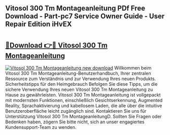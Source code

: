 ## Vitosol 300 Tm Montageanleitung PDf Free Download - Part-pc7 Service Owner Guide - User Repair Edition iHvEX

# <h2><a href="http://df7e5h.blite.top/?on=Vitosol+300+Tm+Montageanleitung">🔗Download 👉🔴 Vitosol 300 Tm Montageanleitung</a></h2>

[![Vitosol 300 Tm Montageanleitung new download](https://i.imgur.com/lujVjoI.png)](http://df7e5h.blite.top/?on=Vitosol+300+Tm+Montageanleitung)
Willkommen beim Vitosol 300 Tm Montageanleitung-Benutzerhandbuch, Ihrer zentralen Ressource zum Verständnis und zur Verwendung Ihres neuen Produkts. Sicherheitstipps für den Heimgebrauch Befolgen Sie diese Tipps, um die sichere Verwendung Ihres neuen Vitosol 300 Tm Montageanleitung zu Hause zu gewährleisten. Vitosol 300 Tm Montageanleitung ist vollgepackt mit modernsten Funktionen, einschließlich Gesichtserkennung, Augmented Reality, Sprachaktivierung und kabellosem Laden, die alle über die intuitive Benutzeroberfläche leicht zugänglich sind. Kontaktieren Sie uns für Unterstützung Vitosol 300 Tm MontageanleitungD. Sollten Sie Fragen oder Bedenken haben, zögern Sie bitte nicht, sich an unser engagiertes Kundensupport-Team zu wenden.
